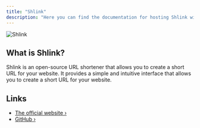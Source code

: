 ```yaml
---
title: "Shlink"
description: "Here you can find the documentation for hosting Shlink with Coolify."
---
```


![Shlink](https://raw.githubusercontent.com/shlinkio/shlink.io/main/public/images/shlink-hero.png)

## What is Shlink?

Shlink is an open-source URL shortener that allows you to create a short URL for your website. It provides a simple and intuitive interface that allows you to create a short URL for your website.

## Links

- [The official website ›](https://shlink.io)
- [GitHub ›](https://github.com/shlinkio/shlink)
